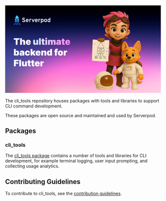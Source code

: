 ![Serverpod banner](https://github.com/serverpod/serverpod/raw/main/misc/images/github-header.webp)

The cli_tools repository houses packages with tools and libraries to support CLI command development.

These packages are open source and maintained and used by Serverpod.

## Packages

### cli_tools

The [cli_tools package](packages/cli_tools/README.md) contains a number of tools and libraries for CLI development, for example terminal logging, user input prompting, and collecting usage analytics.


## Contributing Guidelines

To contribute to cli_tools, see the [contribution guidelines](CONTRIBUTING.md).
